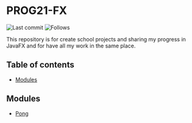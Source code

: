 # PROG21-FX
![Last commit](https://img.shields.io/github/last-commit/pomaretta/PROG21-FX) ![Follows](https://img.shields.io/github/followers/pomaretta?style=social)

This repository is for create school projects and
sharing my progress in JavaFX
and for have all my work in the same place.

## Table of contents

* [Modules](#modules)

## Modules

* [Pong](https://github.com/pomaretta/PROG21-FX/blob/master/src/Proyectos/Pong)
